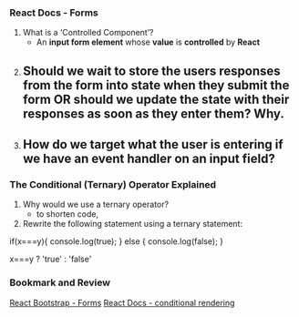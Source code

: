 ### React Docs - Forms

1. What is a ‘Controlled Component’?
    - An **input form element** whose **value** is **controlled** by **React**
2. Should we wait to store the users responses from the form into state when they submit the form OR should we update the state with their responses as  soon as they enter them? Why.
    - 
3. How do we target what the user is entering if we have an event handler on an input field?
    - 

### The Conditional (Ternary) Operator Explained

1. Why would we use a ternary operator?
    - to shorten code, 
2. Rewrite the following statement using a ternary statement:

if(x===y){
  console.log(true);
} else {
  console.log(false);
}

x===y ? 'true' : 'false'


### Bookmark and Review
[React Bootstrap - Forms](https://react-bootstrap.github.io/forms/overview/)
[React Docs - conditional rendering](https://reactjs.org/docs/conditional-rendering.html)